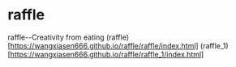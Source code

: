 # raffle
raffle--Creativity from eating
(raffle)[https://wangxiasen666.github.io/raffle/raffle/index.html]
(raffle_1)[https://wangxiasen666.github.io/raffle/raffle_1/index.html]
